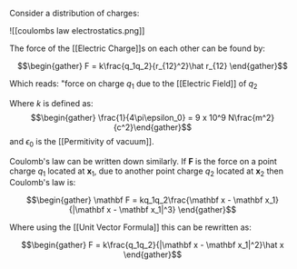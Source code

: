 Consider a distribution of charges:

![[coulombs law electrostatics.png]]

The force of the [[Electric Charge]]s on each other can be found by: 

$$\begin{gather} F = k\frac{q_1q_2}{r_{12}^2}\hat r_{12} \end{gather}$$

Which reads: "force on charge $q_1$ due to the [[Electric Field]] of $q_2$

Where $k$ is defined as: $$\begin{gather} \frac{1}{4\pi\epsilon_0} = 9 x 10^9 N\frac{m^2}{c^2}\end{gather}$$ and $\epsilon_0$ is the [[Permitivity of vacuum]].

Coulomb's law can be written down similarly. If $\mathbf F$ is the force on a point charge $q_1$ located at $\mathbf x_1$, due to another point charge $q_2$ located at $\mathbf x_2$ then Coulomb's law is:

$$\begin{gather} \mathbf F = kq_1q_2\frac{\mathbf x - \mathbf x_1}{|\mathbf x - \mathbf x_1|^3} \end{gather}$$ 

Where using the [[Unit Vector Formula]] this can be rewritten as: 

$$\begin{gather} F = k\frac{q_1q_2}{|\mathbf x - \mathbf x_1|^2}\hat x \end{gather}$$